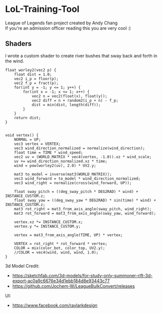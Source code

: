 # LoL-Training-Tool
League of Legends fan project created by Andy Chang\
If you're an admission officer reading this you are very cool :) 

## Shaders
I wrote a custom shader to create river bushes that sway back and forth in the wind. 
```
float worley2(vec2 p) {
	float dist = 1.0;
	vec2 i_p = floor(p);
	vec2 f_p = fract(p);
	for(int y = -1; y <= 1; y++) {
		for(int x = -1; x <= 1; x++) {
			vec2 n = vec2(float(x), float(y));
			vec2 diff = n + random2(i_p + n) - f_p;
			dist = min(dist, length(diff));
		}
	}
	return dist;
}


void vertex() {
	NORMAL = UP;
	vec3 vertex = VERTEX;
	vec3 wind_direction_normalized = normalize(wind_direction);
	float time = TIME * wind_speed;
	vec2 uv = (WORLD_MATRIX * vec4(vertex, -1.0)).xz * wind_scale;
	uv += wind_direction_normalized.xz * time;
	wind = pow(worley2(uv), 2.0) * UV2.y;
	
	mat3 to_model = inverse(mat3(WORLD_MATRIX));
	vec3 wind_forward = to_model * wind_direction_normalized;
	vec3 wind_right = normalize(cross(wind_forward, UP));
	
	float sway_pitch = ((deg_sway_pitch * DEG2RAD) * wind) + INSTANCE_CUSTOM.z;
	float sway_yaw = ((deg_sway_yaw * DEG2RAD) * sin(time) * wind) + INSTANCE_CUSTOM.z;
	mat3 rot_right = mat3_from_axis_angle(sway_pitch, wind_right);
	mat3 rot_forward = mat3_from_axis_angle(sway_yaw, wind_forward);
	
	vertex.xz *= INSTANCE_CUSTOM.x;
	vertex.y *= INSTANCE_CUSTOM.y;
	
	vertex = mat3_from_axis_angle(TIME, UP) * vertex;
	
	VERTEX = rot_right * rot_forward * vertex;
	COLOR = mix(color_bot, color_top, UV2.y);
	//COLOR = vec4(wind, wind, wind, 1.0);
}
```

3d Model Credit:
- https://sketchfab.com/3d-models/for-study-only-summoner-rift-3d-export-ac0a9c6676e34d1ebb184d8e93443c77
- https://github.com/Jochem-W/LeagueBulkConvert/releases

UI:
- https://www.facebook.com/raylarkdesign
